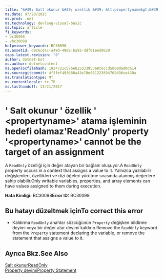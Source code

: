 ```yaml
---
title: "&#39; Salt okunur &#39; özellik &#39; &lt;propertyname&gt;&#39; atama işleminin hedefi olamaz"
ms.date: 07/20/2015
ms.prod: .net
ms.technology: devlang-visual-basic
ms.topic: article
f1_keywords:
- bc30098
- vbc30098
helpviewer_keywords: BC30098
ms.assetid: d0c6cdac-a49d-49d2-ba92-ddf01eed0620
caps.latest.revision: "8"
author: dotnet-bot
ms.author: dotnetcontent
ms.openlocfilehash: 1934721c57be825d3395360c6ccd58b8dad0da14
ms.sourcegitcommit: 4f3fef493080a43e70e951223894768d36ce430a
ms.translationtype: MT
ms.contentlocale: tr-TR
ms.lasthandoff: 11/21/2017
---
```

# <a name="39readonly39-property-39ltpropertynamegt39-cannot-be-the-target-of-an-assignment"></a><span data-ttu-id="50daf-102">&#39; Salt okunur &#39; özellik &#39; &lt;propertyname&gt;&#39; atama işleminin hedefi olamaz</span><span class="sxs-lookup"><span data-stu-id="50daf-102">&#39;ReadOnly&#39; property &#39;&lt;propertyname&gt;&#39; cannot be the target of an assignment</span></span>
<span data-ttu-id="50daf-103">A `ReadOnly` özelliği için değer atayan bir bağlam oluşuyor.</span><span class="sxs-lookup"><span data-stu-id="50daf-103">A `ReadOnly` property occurs in a context that assigns a value to it.</span></span> <span data-ttu-id="50daf-104">Yalnızca yazılabilir değişkenleri, özellikleri ve dizi öğeleri yürütme sırasında atanmış değerlere sahip olabilir.</span><span class="sxs-lookup"><span data-stu-id="50daf-104">Only writable variables, properties, and array elements can have values assigned to them during execution.</span></span>  
  
 <span data-ttu-id="50daf-105">**Hata Kimliği:** BC30098</span><span class="sxs-lookup"><span data-stu-id="50daf-105">**Error ID:** BC30098</span></span>  
  
## <a name="to-correct-this-error"></a><span data-ttu-id="50daf-106">Bu hatayı düzeltmek için</span><span class="sxs-lookup"><span data-stu-id="50daf-106">To correct this error</span></span>  
  
-   <span data-ttu-id="50daf-107">Kaldırma `ReadOnly` anahtar sözcüğünün `Property` değişken bildirme deyimi veya bir değer atar deyimi kaldırın.</span><span class="sxs-lookup"><span data-stu-id="50daf-107">Remove the `ReadOnly` keyword from the `Property` statement declaring the variable, or remove the statement that assigns a value to it.</span></span>  
  
## <a name="see-also"></a><span data-ttu-id="50daf-108">Ayrıca Bkz.</span><span class="sxs-lookup"><span data-stu-id="50daf-108">See Also</span></span>  
 [<span data-ttu-id="50daf-109">Salt okunur</span><span class="sxs-lookup"><span data-stu-id="50daf-109">ReadOnly</span></span>](../../visual-basic/language-reference/modifiers/readonly.md)  
 [<span data-ttu-id="50daf-110">Property deyimi</span><span class="sxs-lookup"><span data-stu-id="50daf-110">Property Statement</span></span>](../../visual-basic/language-reference/statements/property-statement.md)
